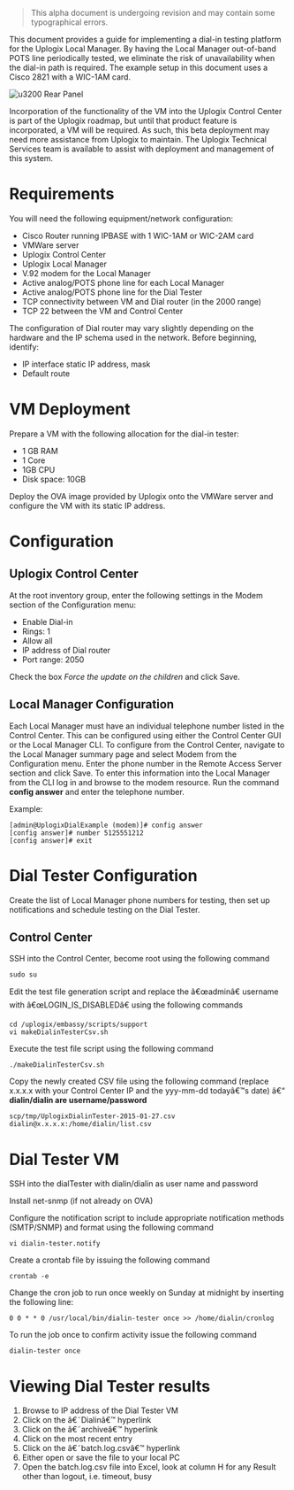 <!-- 5.5 -->

> This alpha document is undergoing revision and may contain some typographical errors.

This document provides a guide for implementing a dial-in testing platform for the Uplogix Local Manager. By having the Local Manager out-of-band POTS line periodically tested, we eliminate the risk of unavailability when the dial-in path is required. The example setup in this document uses a Cisco 2821 with a WIC-1AM card.  

![u3200 Rear Panel](http://uplogix.com/support/docs/img/5.5/dialin-tester-diagram.jpg)

Incorporation of the functionality of the VM into the Uplogix Control Center is part of the Uplogix roadmap, but until that product feature is incorporated, a VM will be required. As such, this beta deployment may need more assistance from Uplogix to maintain. The Uplogix Technical Services team is available to assist with deployment and management of this system.

# Requirements

You will need the following equipment/network configuration:

* Cisco Router running IPBASE with 1 WIC-1AM or WIC-2AM card
* VMWare server 
* Uplogix Control Center
* Uplogix Local Manager
* V.92 modem for the Local Manager
* Active analog/POTS phone line for each Local Manager
* Active analog/POTS phone line for the Dial Tester
* TCP connectivity between VM and Dial router (in the 2000 range)
* TCP 22 between the VM and Control Center

The configuration of Dial router may vary slightly depending on the hardware and the IP schema used in the network. Before beginning, identify:

* IP interface static IP address, mask
* Default route

# VM Deployment

Prepare a VM with the following allocation for the dial-in tester:

* 1 GB RAM
* 1 Core
* 1GB CPU
* Disk space: 10GB

Deploy the OVA image provided by Uplogix onto the VMWare server and configure the VM with its static IP address.

# Configuration

## Uplogix Control Center

At the root inventory group, enter the following settings in the Modem section of the Configuration menu:

* Enable Dial-in
* Rings: 1
* Allow all
* IP address of Dial router
* Port range: 2050

Check the box *Force the update on the children* and click Save.

## Local Manager Configuration

Each Local Manager must have an individual telephone number listed in the Control Center. This can be configured using either the Control Center GUI or the Local Manager CLI. To configure from the Control Center, navigate to the Local Manager summary page and select Modem from the Configuration menu. Enter the phone number in the Remote Access Server section and click Save. To enter this information into the Local Manager from the CLI log in and browse to the modem resource. Run the command **config answer** and enter the telephone number. 

Example:

```
[admin@UplogixDialExample (modem)]# config answer
[config answer]# number 5125551212
[config answer]# exit
```

# Dial Tester Configuration

Create the list of Local Manager phone numbers for testing, then set up notifications and schedule testing on the Dial Tester.

## Control Center

SSH into the Control Center, become root using the following command

    sudo su

Edit the test file generation script and replace the â€œadminâ€ username with â€œLOGIN_IS_DISABLEDâ€ using the following commands

    cd /uplogix/embassy/scripts/support
    vi makeDialinTesterCsv.sh

Execute the test file script using the following command

    ./makeDialinTesterCsv.sh

Copy the newly created CSV file using the following command (replace x.x.x.x with your Control Center IP and the yyy-mm-dd todayâ€™s date) â€“ **dialin/dialin are username/password**

    scp/tmp/UplogixDialinTester-2015-01-27.csv dialin@x.x.x.x:/home/dialin/list.csv

# Dial Tester VM

SSH into the dialTester with dialin/dialin as user name and password

Install net-snmp (if not already on OVA)

Configure the notification script to include appropriate notification methods (SMTP/SNMP) and format using the following command

    vi dialin-tester.notify

Create a crontab file by issuing the following command

    crontab -e

Change the cron job to run once weekly on Sunday at midnight by inserting the following line:

    0 0 * * 0 /usr/local/bin/dialin-tester once >> /home/dialin/cronlog

To run the job once to confirm activity issue the following command

    dialin-tester once

# Viewing Dial Tester results

1.	Browse to IP address of the Dial Tester VM
2.	Click on the â€˜Dialinâ€™ hyperlink
3.	Click on the â€˜archiveâ€™ hyperlink
4.	Click on the most recent entry 
5.	Click on the â€˜batch.log.csvâ€™ hyperlink
6.	Either open or save the file to your local PC
7.	Open the batch.log.csv file into Excel, look at column H for any Result other than logout, i.e. timeout, busy